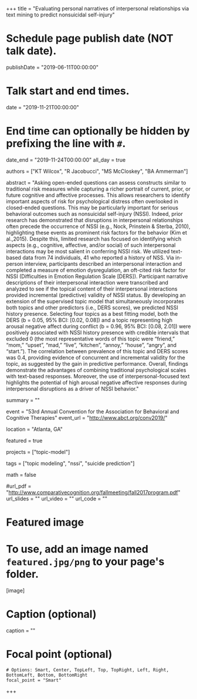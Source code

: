 +++
title = "Evaluating personal narratives of interpersonal relationships via text mining to predict nonsuicidal self-injury"

# Schedule page publish date (NOT talk date).
publishDate = "2019-06-11T00:00:00"

# Talk start and end times.
date = "2019-11-21T00:00:00"
#   End time can optionally be hidden by prefixing the line with `#`.
date_end = "2019-11-24T00:00:00"
all_day = true

authors = ["KT Wilcox", "R Jacobucci", "MS McCloskey", "BA Ammerman"]

abstract = "Asking open-ended questions can assess constructs similar to traditional risk measures while capturing a richer portrait of current, prior, or future cognitive and affective processes. This allows researchers to identify important aspects of risk for psychological distress often overlooked in closed-ended questions. This may be particularly important for serious behavioral outcomes such as nonsuicidal self-injury (NSSI). Indeed, prior research has demonstrated that disruptions in interpersonal relationships often precede the occurrence of NSSI (e.g., Nock, Prinstein & Sterba, 2010), highlighting these events as prominent risk factors for the behavior (Kim et al.,2015). Despite this, limited research has focused on identifying which aspects (e.g., cognitive, affective, and/or social) of such interpersonal interactions may be most salient in conferring NSSI risk. We utilized text-based data from 74 individuals, 41 who reported a history of NSS. Via in-person interview, participants described an interpersonal interaction and completed a measure of emotion dysregulation, an oft-cited risk factor for NSSI (Difficulties in Emotion Regulation Scale [DERS]). Participant narrative descriptions of their interpersonal interaction were transcribed and analyzed to see if the topical content of their interpersonal interactions provided incremental (predictive) validity of NSSI status. By developing an extension of the supervised topic model that simultaneously incorporates both topics and other predictors (i.e., DERS scores), we predicted NSSI history presence. Selecting four topics as a best fitting model, both the DERS (b = 0.05, 95% BCI: [0.02, 0.08]) and a topic representing high arousal negative affect during conflict (b = 0.96, 95% BCI: [0.08, 2.01]) were positively associated with NSSI history presence with credible intervals that excluded 0 (the most representative words of this topic were “friend,” “mom,” “upset”, “mad,” “live”, “kitchen”, “annoy,” “house”, “angry”, and “start.”). The correlation between prevalence of this topic and DERS scores was 0.4, providing evidence of concurrent and incremental validity for the topic, as suggested by the gain in predictive performance. Overall, findings demonstrate the advantages of combining traditional psychological scales with text-based responses. Moreover, the use of interpersonal-focused text highlights the potential of high arousal negative affective responses during interpersonal disruptions as a driver of NSSI behavior."

summary = ""

event = "53rd Annual Convention for the Association for Behavioral and Cognitive Therapies"
event_url = "http://www.abct.org/conv2019/"

location = "Atlanta, GA"

featured = true

projects = ["topic-model"]

tags = ["topic modeling", "nssi", "suicide prediction"]

math = false

#url_pdf = "http://www.comparativecognition.org/fallmeeting/fall2017program.pdf"
url_slides = ""
url_video = ""
url_code = ""

# Featured image
# To use, add an image named `featured.jpg/png` to your page's folder.
[image]
  # Caption (optional)
  caption = ""

  # Focal point (optional)
    # Options: Smart, Center, TopLeft, Top, TopRight, Left, Right, BottomLeft, Bottom, BottomRight
    focal_point = "Smart"

+++
